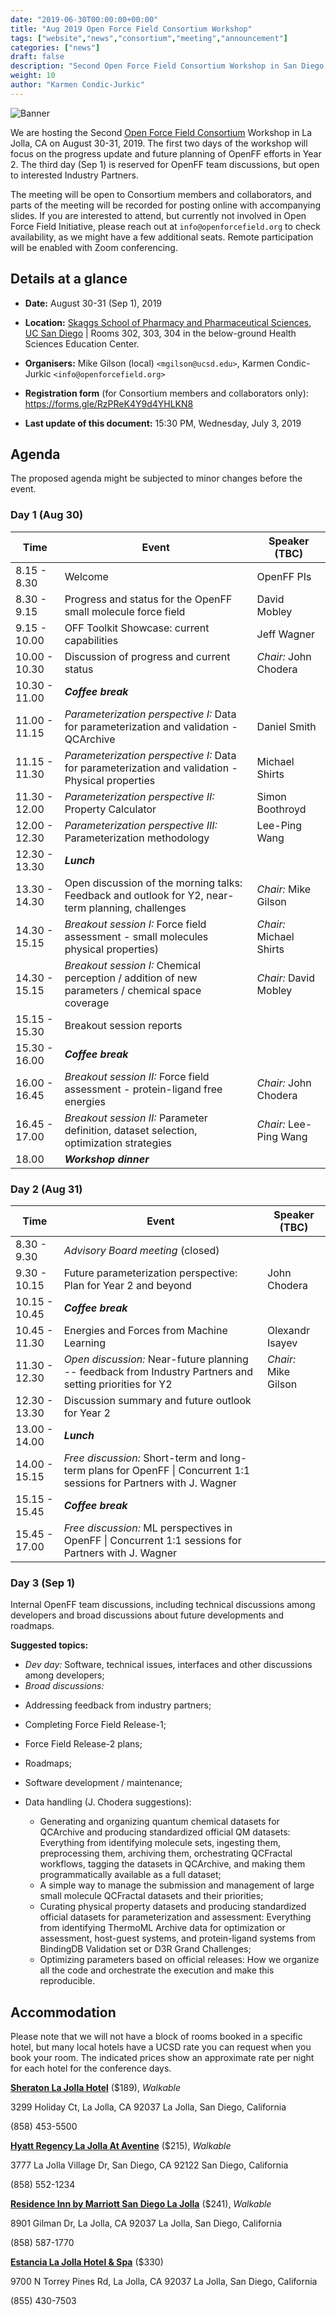 ```yaml
---
date: "2019-06-30T00:00:00+00:00"
title: "Aug 2019 Open Force Field Consortium Workshop"
tags: ["website","news","consortium","meeting","announcement"]
categories: ["news"]
draft: false
description: "Second Open Force Field Consortium Workshop in San Diego, August 30-31 (Sep 1), 2019."
weight: 10
author: "Karmen Condic-Jurkic"
---
```


![Banner](UCSD-stock-photo.png "Banner")

We are hosting the Second [Open Force Field Consortium](https://openforcefield.org/consortium/) Workshop in La Jolla, CA on August 30-31, 2019. The first two days of the workshop will focus on the progress update and future planning of OpenFF efforts in Year 2. The third day (Sep 1) is reserved for OpenFF team discussions, but open to interested Industry Partners.

The meeting will be open to Consortium members and collaborators, and parts of the meeting will be recorded for posting online with accompanying slides. If you are interested to attend, but currently not involved in Open Force Field Initiative, please reach out at `info@openforcefield.org` to check availability, as we might have a few additional seats. Remote participation will be enabled with Zoom conferencing.

## Details at a glance

* **Date:** August 30-31 (Sep 1), 2019

* **Location:** [Skaggs School of Pharmacy and Pharmaceutical Sciences,
UC San Diego](https://goo.gl/maps/8HC5pCd1hqxGmThJ9) \| Rooms 302, 303, 304 in the below-ground Health Sciences Education Center.

* **Organisers:** Mike Gilson (local) `<mgilson@ucsd.edu>`, Karmen Condic-Jurkic `<info@openforcefield.org>`

* **Registration form** (for Consortium members and collaborators only): https://forms.gle/RzPReK4Y9d4YHLKN8

* **Last update of this document:** 15:30 PM, Wednesday, July 3, 2019

## Agenda

The proposed agenda might be subjected to minor changes before the event.

### Day 1 (Aug 30)

Time         | Event | Speaker (TBC)
-------------|-------|----------|
8.15 - 8.30   | Welcome   |  OpenFF PIs
8.30 - 9.15	| Progress and status for the OpenFF small molecule force field | David Mobley     
9.15 - 10.00 | OFF Toolkit Showcase: current capabilities | Jeff Wagner  
10.00 - 10.30 | Discussion of progress and current status | _Chair:_ John Chodera                                               
10.30 - 11.00 | **_Coffee break_** |                                                 
11.00 - 11.15	| _Parameterization perspective I:_ Data for parameterization and validation - QCArchive  | Daniel Smith
11.15 - 11.30	| _Parameterization perspective I:_ Data for parameterization and validation - Physical properties  | Michael Shirts
11.30 - 12.00 | _Parameterization perspective II:_ Property Calculator | Simon Boothroyd
12.00 - 12.30 | _Parameterization perspective III:_ Parameterization methodology | Lee-Ping Wang                    
12.30 - 13.30 | **_Lunch_**  |                                                           
13.30 - 14.30 | Open discussion of the morning talks: Feedback and outlook for Y2, near-term planning, challenges | _Chair:_ Mike Gilson
14.30 - 15.15 | _Breakout session I:_ Force field assessment - small molecules physical properties) | _Chair:_ Michael Shirts     
14.30 - 15.15 | _Breakout session I:_ Chemical perception / addition of new parameters / chemical space coverage  | _Chair:_ David Mobley  
15.15 - 15.30 | Breakout session reports |                                          
15.30 - 16.00 | **_Coffee break_**  
16.00 - 16.45 | _Breakout session II:_ Force field assessment - protein-ligand free energies  | _Chair:_ John Chodera   
16.45 - 17.00 | _Breakout session II:_ Parameter definition, dataset selection, optimization strategies  | _Chair:_ Lee-Ping Wang                                         
18.00 | **_Workshop dinner_**    


### Day 2 (Aug 31)

Time         | Event | Speaker (TBC)|
-------------|-------|--------------------|
8.30 - 9.30	| _Advisory Board meeting_ (closed) |
9.30 - 10.15	| Future parameterization perspective: Plan for Year 2 and beyond | John Chodera
10.15 - 10.45 | **_Coffee break_** |
10.45 - 11.30	| Energies and Forces from Machine Learning | Olexandr Isayev
11.30 - 12.30 | _Open discussion:_ Near-future planning -- feedback from Industry Partners and setting priorities for Y2 | _Chair:_ Mike Gilson
12.30 - 13.30 | Discussion summary and future outlook for Year 2
13.00 - 14.00 | **_Lunch_** |
14.00 - 15.15 | _Free discussion:_ Short-term and long-term plans for OpenFF  \| Concurrent 1:1 sessions for Partners with J. Wagner |
15.15 - 15.45 | **_Coffee break_** |
15.45 - 17.00 | _Free discussion:_ ML perspectives in OpenFF  \| Concurrent 1:1 sessions for Partners with J. Wagner |



### Day 3 (Sep 1)

Internal OpenFF team discussions, including technical discussions among developers and broad discussions about future developments and roadmaps.

**Suggested topics:**

* _Dev day:_ Software, technical issues, interfaces and other discussions among developers;
*  _Broad discussions:_

  - Addressing feedback from industry partners;
  - Completing Force Field Release-1;
  - Force Field Release-2 plans;
  - Roadmaps;
  - Software development / maintenance;
  - Data handling (J. Chodera suggestions):

     + Generating and organizing quantum chemical datasets for QCArchive and producing standardized official QM datasets: Everything from identifying molecule sets, ingesting them, preprocessing them, archiving them, orchestrating QCFractal workflows, tagging the datasets in QCArchive, and making them programmatically available as a full dataset;
     + A simple way to manage the submission and management of large small molecule QCFractal datasets and their priorities;
     + Curating physical property datasets and producing standardized official datasets for parameterization and assessment: Everything from identifying ThermoML Archive data for optimization or assessment, host-guest systems, and protein-ligand systems from BindingDB Validation set or D3R Grand Challenges;
     + Optimizing parameters based on official releases: How we organize all the code and orchestrate the execution and make this reproducible.


## Accommodation

Please note that we will not have a block of rooms booked in a specific hotel, but many local hotels have a UCSD rate you can request when you book your room. The indicated prices show an approximate rate per night for each hotel for the conference days.

[**Sheraton La Jolla Hotel**](https://www.marriott.com/hotels/travel/sanjs-sheraton-la-jolla-hotel) ($189), _Walkable_

3299 Holiday Ct, La Jolla, CA 92037
La Jolla, San Diego, California

(858) 453-5500


[**Hyatt Regency La Jolla At Aventine**](https://www.hyatt.com/en-US/hotel/california/hyatt-regency-la-jolla-at-aventine/jolla) ($215), _Walkable_

3777 La Jolla Village Dr, San Diego, CA 92122
San Diego, California

(858) 552-1234


[**Residence Inn by Marriott San Diego La Jolla**](https://www.marriott.com/hotels/travel/lajca-residence-inn-san-diego-la-jolla/) ($241), _Walkable_

8901 Gilman Dr, La Jolla, CA 92037
La Jolla, San Diego, California

(858) 587-1770


[**Estancia La Jolla Hotel & Spa**](https://meritagecollection.com/estancia-la-jolla) ($330)

9700 N Torrey Pines Rd, La Jolla, CA 92037
La Jolla, San Diego, California

(855) 430-7503
